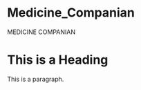 # Medicine_Companian
<!DOCTYPE html>
<html>
<head>
MEDICINE COMPANIAN
</head>
<body>

<h1>This is a Heading</h1>
<p>This is a paragraph.</p>

</body>
</html>
